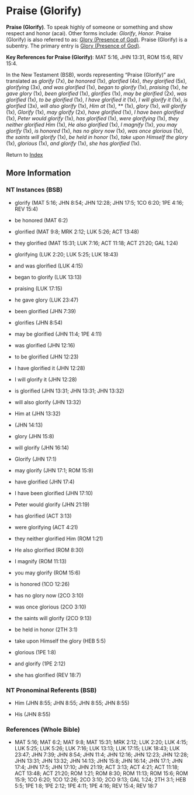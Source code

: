 # Praise (Glorify)
**Praise (Glorify)**. 
To speak highly of someone or something and show respect and honor (acai). 
Other forms include: 
*Glorify*, *Honor*. 
Praise (Glorify) is also referred to as: 
[Glory (Presence of God)](Glory.md). 
Praise (Glorify) is a subentry. The primary entry is 
[Glory (Presence of God)](Glory.md). 


**Key References for Praise (Glorify)**: 
MAT 5:16, JHN 13:31, ROM 15:6, REV 15:4. 




In the New Testament (BSB), words representing “Praise (Glorify)” are translated as 
*glorify* (7x), *be honored* (1x), *glorified* (4x), *they glorified* (5x), *glorifying* (3x), *and was glorified* (1x), *began to glorify* (1x), *praising* (1x), *he gave glory* (1x), *been glorified* (1x), *glorifies* (1x), *may be glorified* (2x), *was glorified* (1x), *to be glorified* (1x), *I have glorified it* (1x), *I will glorify it* (1x), *is glorified* (3x), *will also glorify* (1x), *Him at* (1x), ** (1x), *glory* (1x), *will glorify* (1x), *Glorify* (1x), *may glorify* (2x), *have glorified* (1x), *I have been glorified* (1x), *Peter would glorify* (1x), *has glorified* (1x), *were glorifying* (1x), *they neither glorified Him* (1x), *He also glorified* (1x), *I magnify* (1x), *you may glorify* (1x), *is honored* (1x), *has no glory now* (1x), *was once glorious* (1x), *the saints will glorify* (1x), *be held in honor* (1x), *take upon Himself the glory* (1x), *glorious* (1x), *and glorify* (1x), *she has glorified* (1x). 


Return to [Index](00-Index.md)

## More Information

### NT Instances (BSB)

* glorify (MAT 5:16; JHN 8:54; JHN 12:28; JHN 17:5; 1CO 6:20; 1PE 4:16; REV 15:4)

* be honored (MAT 6:2)

* glorified (MAT 9:8; MRK 2:12; LUK 5:26; ACT 13:48)

* they glorified (MAT 15:31; LUK 7:16; ACT 11:18; ACT 21:20; GAL 1:24)

* glorifying (LUK 2:20; LUK 5:25; LUK 18:43)

* and was glorified (LUK 4:15)

* began to glorify (LUK 13:13)

* praising (LUK 17:15)

* he gave glory (LUK 23:47)

* been glorified (JHN 7:39)

* glorifies (JHN 8:54)

* may be glorified (JHN 11:4; 1PE 4:11)

* was glorified (JHN 12:16)

* to be glorified (JHN 12:23)

* I have glorified it (JHN 12:28)

* I will glorify it (JHN 12:28)

* is glorified (JHN 13:31; JHN 13:31; JHN 13:32)

* will also glorify (JHN 13:32)

* Him at (JHN 13:32)

*  (JHN 14:13)

* glory (JHN 15:8)

* will glorify (JHN 16:14)

* Glorify (JHN 17:1)

* may glorify (JHN 17:1; ROM 15:9)

* have glorified (JHN 17:4)

* I have been glorified (JHN 17:10)

* Peter would glorify (JHN 21:19)

* has glorified (ACT 3:13)

* were glorifying (ACT 4:21)

* they neither glorified Him (ROM 1:21)

* He also glorified (ROM 8:30)

* I magnify (ROM 11:13)

* you may glorify (ROM 15:6)

* is honored (1CO 12:26)

* has no glory now (2CO 3:10)

* was once glorious (2CO 3:10)

* the saints will glorify (2CO 9:13)

* be held in honor (2TH 3:1)

* take upon Himself the glory (HEB 5:5)

* glorious (1PE 1:8)

* and glorify (1PE 2:12)

* she has glorified (REV 18:7)



### NT Pronominal Referents (BSB)

* Him (JHN 8:55; JHN 8:55; JHN 8:55; JHN 8:55)

* His (JHN 8:55)



### References (Whole Bible)

* MAT 5:16; MAT 6:2; MAT 9:8; MAT 15:31; MRK 2:12; LUK 2:20; LUK 4:15; LUK 5:25; LUK 5:26; LUK 7:16; LUK 13:13; LUK 17:15; LUK 18:43; LUK 23:47; JHN 7:39; JHN 8:54; JHN 11:4; JHN 12:16; JHN 12:23; JHN 12:28; JHN 13:31; JHN 13:32; JHN 14:13; JHN 15:8; JHN 16:14; JHN 17:1; JHN 17:4; JHN 17:5; JHN 17:10; JHN 21:19; ACT 3:13; ACT 4:21; ACT 11:18; ACT 13:48; ACT 21:20; ROM 1:21; ROM 8:30; ROM 11:13; ROM 15:6; ROM 15:9; 1CO 6:20; 1CO 12:26; 2CO 3:10; 2CO 9:13; GAL 1:24; 2TH 3:1; HEB 5:5; 1PE 1:8; 1PE 2:12; 1PE 4:11; 1PE 4:16; REV 15:4; REV 18:7



